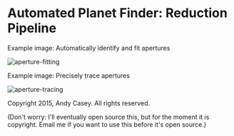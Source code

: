 Automated Planet Finder: Reduction Pipeline
===========================================

Example image: Automatically identify and fit apertures

![aperture-fitting](https://i.imgur.com/WBGZWHX.png)

Example image: Precisely trace apertures

![aperture-tracing](https://i.imgur.com/yzuRFbK.png)

Copyright 2015, Andy Casey. All rights reserved.

(Don't worry: I'll eventually open source this, but for the moment it is copyright. Email me if you want to use this before it's open source.)
